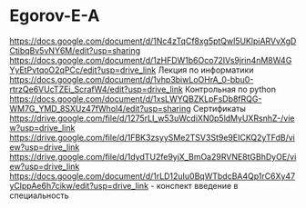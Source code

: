 # Egorov-E-A
https://docs.google.com/document/d/1Nc4zTqCf8xg5ptQwl5UKlpiARVvXgDCtibqBv5vNY6M/edit?usp=sharing
https://docs.google.com/document/d/1zHFDW1b6Oco72IVs9jrin4nM8W4GYyEtPvtqoO2qPCc/edit?usp=drive_link Лекция по информатики
https://docs.google.com/document/d/1vhp3biwLoOHrA_0-bbu0-rtrzQe6VUcTZEi_ScrafW4/edit?usp=drive_link
Контрольная по python https://docs.google.com/document/d/1xsLWYQBZKLpFsDb8fRQG-WM7G_YMD_8SXUz47fWhol4/edit?usp=sharing
Сертификаты https://drive.google.com/file/d/1275rLI_w53uWcdiXN0p5ldMyUXRsnhZ-/view?usp=drive_link
https://drive.google.com/file/d/1FBK3zsyySMe2TSV3St9e9EICKQ2yTFdB/view?usp=drive_link
https://drive.google.com/file/d/1dydTU2fe9yjX_BmOa29RVNE8tGBhDyOE/view?usp=drive_link
https://docs.google.com/document/d/1rLD12uIu0BqWTbdcBA4Qp1rC6Xy47yClppAe6h7cikw/edit?usp=drive_link - конспект введение в специальность
